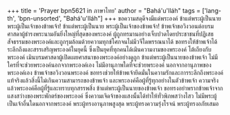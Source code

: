 +++
title = 'Prayer bpn5621 in ภาษาไทย'
author = "Bahá'u'lláh"
tags = ['lang-th', 'bpn-unsorted', "Bahá'u'lláh"]
+++
ขอความสดุดีจงมีแด่พระองค์ ข้าแต่พระผู้เป็นนาย พระผู้เป็นเจ้าของข้าพเจ้า! ข้าแต่พระผู้เป็นนาย พระผู้เป็นเจ้าของข้าพเจ้า! ข้าพเจ้าขอวิงวอนต่อบรมศาสดาผู้ธำรงพระนามอันยิ่งใหญ่ที่สุดของพระองค์ ผู้ถูกทรมานอย่างเจ็บปวดโดยประชาชนที่ปฏิเสธสัจธรรมของพระองค์และถูกรุมล้อมด้วยความทุกข์โศกจนไม่มีวจีใดพรรณนาได้ ขอทรงให้ข้าพเจ้าได้ระลึกถึงและสรรเสริญพระองค์ในยุคนี้ ซึ่งเป็นยุคที่ทุกคนได้เมินความงามของพระองค์ โต้เถียงกับพระองค์ เมินบรมศาสดาผู้เปิดเผยศาสนาของพระองค์อย่างดูถูก ข้าแต่พระผู้เป็นนายของข้าพเจ้า ไม่มีใครที่จะช่วยพระองค์นอกจากพระองค์เอง ไม่มีอานุภาพใดที่จะช่วยพระองค์ นอกจากอานุภาพของพระองค์เอง
	ข้าพเจ้าขอวิงวอนพระองค์ ขอทรงช่วยให้ข้าพเจ้ายึดมั่นในความรักและการระลึกถึงพระองค์ แท้จริงแล้วสิ่งนี้ไม่เกินความสามารถของข้าพเจ้า และพระองค์คือผู้ที่รู้ทุกอย่างในตัวข้าพเจ้า ความจริงแล้วพระองค์คือผู้ที่รู้และทราบทุกสรรพสิ่ง ข้าแต่พระผู้เป็นนายของข้าพเจ้า ขอทรงอย่าพรากข้าพเจ้าจากแสงสว่างของพระพักตร์ของพระองค์ ซึ่งความเจิดจ้าของแสงนั้นได้ทำให้ทั่วพิภพสว่างไสว ไม่มีพระผู้เป็นเจ้าอื่นใดนอกจากพระองค์ พระผู้ทรงอานุภาพสูงสุด พระผู้ทรงความรุ่งโรจน์ พระผู้ทรงอภัยเสมอ
